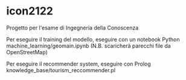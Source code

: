 # icon2122
Progetto per l'esame di Ingegneria della Conoscenza

Per eseguire il training del modello, eseguire con un notebook Python machine_learning/geomain.ipynb (N.B. scaricherà parecchi file da OpenStreetMap)

Per eseguire il recommender system, eseguire con Prolog knowledge_base/tourism_reccommender.pl
